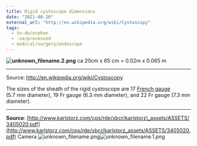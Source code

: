 ```yaml
---
title: Rigid cystoscope dimensions
date: "2021-08-20"
external_url: "http://en.wikipedia.org/wiki/Cystoscopy"
tags:
  - to-do/orphan
  - -sa/processed
  - medical/surgery/endoscope
---
```


**![unknown_filename.2.png](./_resources/Rigid_cystoscope_dimensions.resources/unknown_filename.2.png)**
ca 20cm x 65 cm = 0.02m x 0.065 m

* * *

Source: <http://en.wikipedia.org/wiki/Cystoscopy>

The sizes of the sheath of the rigid cystoscope are 17 [French gauge](http://en.wikipedia.org/wiki/French_catheter_scale) (5.7 mm diameter), 19 Fr gauge (6.3 mm diameter), and 22 Fr gauge (7.3 mm diameter).

* * *

**Source**: [http://www.karlstorz.com/cps/rde/xbcr/karlstorz\_assets/ASSETS/3405020.pdf](http://www.karlstorz.com/cps/rde/xbcr/karlstorz_assets/ASSETS/3405020.pdf)
Camera
![unknown_filename.png](./_resources/Rigid_cystoscope_dimensions.resources/unknown_filename.png)![unknown_filename.1.png](./_resources/Rigid_cystoscope_dimensions.resources/unknown_filename.1.png)

